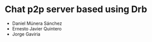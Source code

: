 Chat p2p server based using Drb
================================

* Daniel Múnera Sánchez
* Ernesto Javier Quintero
* Jorge Gaviria